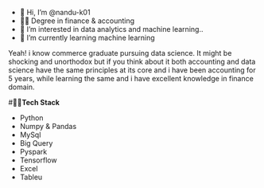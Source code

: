 - 👋 Hi, I’m @nandu-k01
- 👨‍🎓 Degree in finance & accounting
- 👀 I’m interested in data analytics and machine learning..
- 🌱 I’m currently learning machine learning
 
 
 Yeah! i know commerce graduate pursuing data science. It might be shocking and unorthodox but if you think about it both accounting and data science have the same      principles at its core and i have been accounting for 5 years, while learning the same and  i have excellent knowledge in finance domain.

  
  
  #👨‍💻**Tech Stack**
  - Python
  - Numpy & Pandas
  - MySql
  - Big Query
  - Pyspark
  - Tensorflow
  - Excel 
  - Tableu
<!---
nandu-k01/nandu-k01 is a ✨ special ✨ repository because its `README.md` (this file) appears on your GitHub profile.
You can click the Preview link to take a look at your changes.
--->
